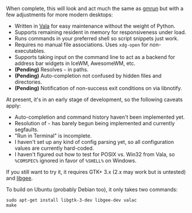 When complete, this will look and act much the same as [gmrun](http://sourceforge.net/projects/gmrun/) but with a few adjustments for more modern desktops:

 * Written in [Vala](http://sourceforge.net/projects/gmrun/) for easy maintenance without the weight of Python.
 * Supports remaining resident in memory for responsiveness under load.
 * Runs commands in your preferred shell so script snippets just work.
 * Requires no manual file associations. Uses `xdg-open` for non-executables.
 * Supports taking input on the command line to act as a backend for address bar widgets in IceWM, AwesomeWM, etc.
 * **(Pending)** Resolves `~` in paths.
 * **(Pending)** Auto-completion not confused by hidden files and directories.
 * **(Pending)** Notification of non-success exit conditions on via libnotify.

At present, it's in an early stage of development, so the following caveats apply:

 * Auto-completion and command history haven't been implemented yet.
 * Resolution of `~` has barely begun being implemented and currently segfaults.
 * "Run in Terminal" is incomplete.
 * I haven't set up any kind of config parsing yet, so all configuration values
   are currently hard-coded.
 * I haven't figured out how to test for POSIX vs. Win32 from Vala, so `%COMSPEC%` ignored in favor of `%SHELL%` on Windows.

If you still want to try it, it requires GTK+ 3.x (2.x may work but is untested)
and [libgee](https://live.gnome.org/Libgee).

To build on Ubuntu (probably Debian too), it only takes two commands:

    sudo apt-get install libgtk-3-dev libgee-dev valac
    make
